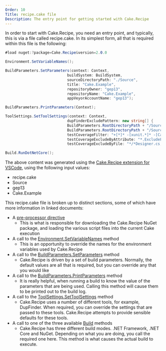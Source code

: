 ```yaml
---
Order: 10
Title: recipe.cake file
Description: The entry point for getting started with Cake.Recipe
---
```


In order to start with Cake.Recipe, you need an entry point, and typically, this is via a file called recipe.cake.  In its simplest form, all that is required within this file is the following:

```csharp
#load nuget:?package=Cake.Recipe&version=2.0.0

Environment.SetVariableNames();

BuildParameters.SetParameters(context: Context,
                            buildSystem: BuildSystem,
                            sourceDirectoryPath: "./Source",
                            title: "Cake.Example",
                            repositoryOwner: "gep13",
                            repositoryName: "Cake.Example",
                            appVeyorAccountName: "gep13");

BuildParameters.PrintParameters(Context);

ToolSettings.SetToolSettings(context: Context,
                            dupFinderExcludePattern: new string[] {
                            BuildParameters.RootDirectoryPath + "/Source/Cake.Example.Tests/*.cs",
                            BuildParameters.RootDirectoryPath + "/Source/Cake.Example/**/*.AssemblyInfo.cs" },
                            testCoverageFilter: "+[*]* -[xunit.*]* -[Cake.Core]* -[Cake.Testing]* -[*.Tests]* ",
                            testCoverageExcludeByAttribute: "*.ExcludeFromCodeCoverage*",
                            testCoverageExcludeByFile: "*/*Designer.cs;*/*.g.cs;*/*.g.i.cs");

Build.RunDotNetCore();
```

The above content was generated using the [Cake.Recipe extension for VSCode](../vscode-extension), using the following input values:

* recipe.cake
* Source
* gep13
* Cake.Example

This recipe.cake file is broken up to distinct sections, some of which have more information in linked documents:

* A [pre-processor directive](./preprocessor-directive)
  * This is what is responsible for downloading the Cake.Recipe NuGet package, and loading the various script files into the current Cake execution
* A call to the [Environment.SetVariableNames](./set-variable-names) method
  * This is an opportunity to override the names for the environment variables used by Cake.Recipe
* A call to the [BuildParameters.SetParameters](./set-parameters) method
  * Cake.Recipe is driven by a set of build parameters.  Normally, the default values are all that is required, but you can override any that you would like
* A call to the [BuildParameters.PrintParameters](./print-parameters) method
  * It is really helpful, when running a build to know the value of the parameters that are being used.  Calling this method will cause them to be printed out to the build log.
* A call to the [ToolSettings.SetToolSettings](./set-tool-settings) method
  * Cake.Recipe uses a number of different tools, for example, DupFinder.  When required, you can override the settings that are passed to these tools.  Cake.Recipe attempts to provide sensible defaults for these tools.
* A call to one of the three available [Build](./build) methods
  * Cake.Recipe has three different build modes.  .NET Framework, .NET Core and NuGet.  Depending on what you are doing, you call the required one here.  This method is what causes the actual build to execute.

